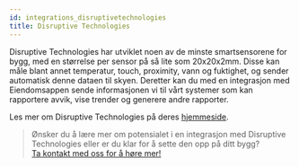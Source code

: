 ```yaml
---
id: integrations_disruptivetechnologies
title: Disruptive Technologies
---
```


Disruptive Technologies har utviklet noen av de minste smartsensorene for bygg, med en størrelse per sensor på så lite som 20x20x2mm. Disse kan måle blant annet temperatur, touch, proximity, vann og fuktighet, og sender automatisk denne dataen til skyen. Deretter kan du med en integrasjon med Eiendomsappen sende informasjonen vi til vårt systemer som kan rapportere avvik, vise trender og generere andre rapporter.

Les mer om Disruptive Technologies på deres [hjemmeside](https://www.disruptive-technologies.com).

>Ønsker du å lære mer om potensialet i en integrasjon med Disruptive Technologies eller er du klar for å sette den opp på ditt bygg?<br>
[Ta kontakt med oss for å høre mer!](https://eiendomsappen.com/nb/contact-us)
